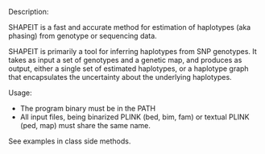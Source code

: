 Description:

SHAPEIT is a fast and accurate method for estimation of haplotypes (aka phasing) from genotype or sequencing data.

SHAPEIT is primarily a tool for inferring haplotypes from SNP genotypes. It takes as input a set of genotypes and a genetic map, and produces as output, either a single set of estimated haplotypes, or a haplotype graph that encapsulates the uncertainty about the underlying haplotypes.

Usage:

- The program binary must be in the PATH
- All input files, being binarized PLINK (bed, bim, fam) or textual PLINK (ped, map) must share the same name.

See examples in class side methods. 